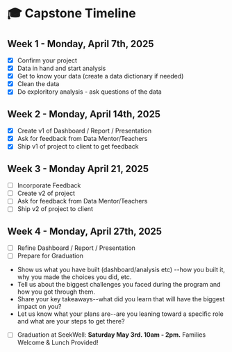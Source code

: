 # 🎓 Capstone Timeline 

## Week 1 - Monday, April 7th, 2025 

- [x] Confirm your project 
- [x] Data in hand and start analysis
- [x] Get to know your data (create a data dictionary if needed)
- [x] Clean the data
- [x] Do exploritory analysis - ask questions of the data 

## Week 2 -  Monday, April 14th, 2025

- [x] Create v1 of Dashboard / Report / Presentation 
- [x] Ask for feedback from Data Mentor/Teachers 
- [x] Ship v1 of project to client to get feedback 

## Week 3 - Monday April 21, 2025  

- [ ] Incorporate Feedback 
- [ ] Create v2 of project  
- [ ] Ask for feedback from Data Mentor/Teachers
- [ ] Ship v2 of project to client 

## Week 4 - Monday, April 27th, 2025

- [ ] Refine Dashboard / Report / Presentation 
- [ ] Prepare for Graduation 
* Show us what you have built (dashboard/analysis etc) --how you built it, why you made the choices you did, etc.
* Tell us about the biggest challenges you faced during the program and how you got through them.
* Share your key takeaways--what did you learn that will have the biggest impact on you?
* Let us know what your plans are--are you leaning toward a specific role and what are your steps to get there?
- [ ] Graduation at SeekWell: **Saturday May 3rd. 10am - 2pm.** Families Welcome & Lunch Provided!  
